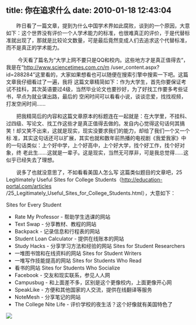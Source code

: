 title: 你在追求什么
date: 2010-01-18 12:43:04
---

　　昨日看了一篇文章，提到为什么中国学术界如此腐败，谈到的一个原因，大意如下：这个世界没有评价一个人学术能力的标准，也很难真正的评价，于是代替标准就出现了，那就是比较论文数量，可是最后竟然变成人们去追求这个代替标准，而不是真正的学术能力。

　 　今天看了篇名为“大学上网不要只是QQ和校内。这些地方才是真正值得去“，我是在“http://www.sciencetimes.com.cn/m /user_content.aspx?id=288284”这里看的，大家如果想看也可以随便在搜索引擎中搜索一下吧。这篇文章我仔细看过了一遍，我将 这篇文章精简如下：作为大学生，首先你要保证考试不挂科，其次英语要过4级，当然毕业论文也要抄好，为了好找工作要多考些证书，早点为就业谋出路，最后的 空闲时间可以看看小说，谈谈恋爱，找找视频，打发空闲时间……

　　把我精简后的内容和这篇文章原本的标题连在一起就是：在大学里，不挂科、 过四级、写论文、找工作这些才是真正值得去做的。发自内心觉得这句话何其搞笑！却又笑不出来，这就是现实，现实没要求我们的能力，却给了我们一个又一个标 准，其实这句话还可以扩展，其实也就和数年前热播的电视剧《我爱我家》中的一句话类似：上个好中学，上个好高中，上个好大学，找个好工作，找个好对象，终 老此生……这就是一辈子。这是现实，当然无可厚非，可是我总觉得……这似乎已经失去了理想。

　　说多了也就没意思了，不如看看美国人怎么写 这篇类似题目的文章吧，25 Legitimately Useful Sites for College Students（http://education-portal.com/articles /25_Legitimately_Useful_Sites_for_College_Students.html），大意如下：

Sites for Every Student
* Rate My Professor - 帮助学生选课的网站
* Text Swap - 分享教材、教程的网站
* Backpack - 记录信息和行程表的网站
* Student Loan Calculator - 提供在线账本的网站
* Study Hacks - 分享学习方法和经验的网站
Sites for Student Researchers
* 一堆图书馆和在线资料的网站
Sites for Student Writers
* 一堆写作技能提高的网站
Sites for Students Who Read
* 看书的网站
Sites for Students Who Socialize
* Facebook - 交友和现实联系，参见人人网
* Campusbug - 和上面差不多，区别是这个更像校内，上面更像开心网
* SpeakLike - 方便和其他国家的人交流，提供在线翻译等服务
* NoteMesh - 分享笔记的网站
* The College Nite Life - 评价学校的夜生活？这个好像就有美国特色了

 ![](http://img.zemanta.com/pixy.gif?x-id=070c2313-cc70-846e-9951-18471e656cf1)
